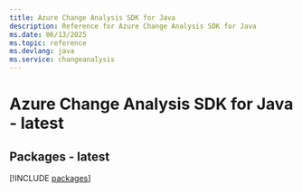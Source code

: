 ```yaml
---
title: Azure Change Analysis SDK for Java
description: Reference for Azure Change Analysis SDK for Java
ms.date: 06/13/2025
ms.topic: reference
ms.devlang: java
ms.service: changeanalysis
---
```

# Azure Change Analysis SDK for Java - latest
## Packages - latest
[!INCLUDE [packages](change-analysis-index.md)]